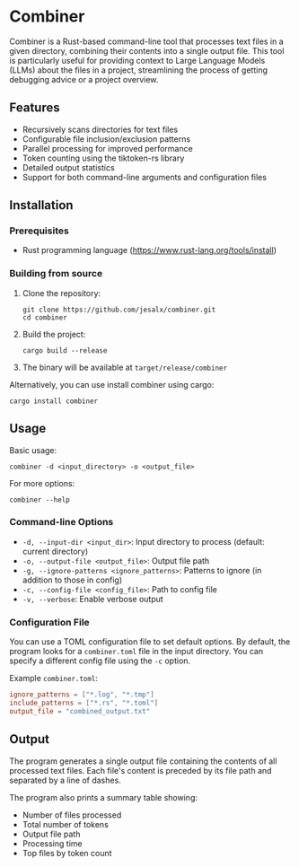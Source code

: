 # Combiner

Combiner is a Rust-based command-line tool that processes text files in a given directory, combining their contents into a single output file. This tool is particularly useful for providing context to Large Language Models (LLMs) about the files in a project, streamlining the process of getting debugging advice or a project overview.

## Features

- Recursively scans directories for text files
- Configurable file inclusion/exclusion patterns
- Parallel processing for improved performance
- Token counting using the tiktoken-rs library
- Detailed output statistics
- Support for both command-line arguments and configuration files

## Installation

### Prerequisites

- Rust programming language (<https://www.rust-lang.org/tools/install>)

### Building from source

1. Clone the repository:

   ```
   git clone https://github.com/jesalx/combiner.git
   cd combiner
   ```

2. Build the project:

   ```
   cargo build --release
   ```

3. The binary will be available at `target/release/combiner`

Alternatively, you can use install combiner using cargo:

```
cargo install combiner
```

## Usage

Basic usage:

```
combiner -d <input_directory> -o <output_file>
```

For more options:

```
combiner --help
```

### Command-line Options

- `-d, --input-dir <input_dir>`: Input directory to process (default: current directory)
- `-o, --output-file <output_file>`: Output file path
- `-g, --ignore-patterns <ignore_patterns>`: Patterns to ignore (in addition to those in config)
- `-c, --config-file <config_file>`: Path to config file
- `-v, --verbose`: Enable verbose output

### Configuration File

You can use a TOML configuration file to set default options. By default, the program looks for a `combiner.toml` file in the input directory. You can specify a different config file using the `-c` option.

Example `combiner.toml`:

```toml
ignore_patterns = ["*.log", "*.tmp"]
include_patterns = ["*.rs", "*.toml"]
output_file = "combined_output.txt"
```

## Output

The program generates a single output file containing the contents of all processed text files. Each file's content is preceded by its file path and separated by a line of dashes.

The program also prints a summary table showing:

- Number of files processed
- Total number of tokens
- Output file path
- Processing time
- Top files by token count
